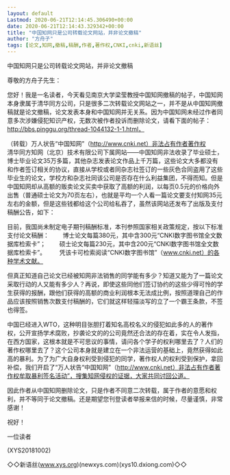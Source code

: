 ```yaml
---
layout: default
Lastmod: 2020-06-21T12:14:45.306490+00:00
date: 2020-06-21T12:14:43.329342+00:00
title: "中国知网只是公司转载论文网站，并非论文撤稿"
author: "方舟子"
tags: [论文,知网,撤稿,稿酬,作者,著作权,CNKI,cnki,新语丝]
---
```


中国知网只是公司转载论文网站，并非论文撤稿

尊敬的方舟子先生：

您好！我是一名读者，今天看见南京大学梁莹教授中国知网撤稿的帖子，中国知网本身隶属于清华同方公司，只是很多二次转载论文网站之一，并不是从中国知网撤稿就是论文撤稿，论文发表本身和中国知网并无关系。因为中国知网未经过作者同意多次涉嫌侵犯知识产权，无数次被作者投诉而删除论文，请看下面的帖子：　　http://bbs.pinggu.org/thread-1044132-1-1.html，

（转载）万人状告“中国知网”（http://www.cnki.net）非法占有作者著作权 　　清华同方知网（北京）技术有限公司下属网站——中国知网非法收录了毕业硕士，博士毕业论文35万多篇，其他杂志发表论文作品上千万篇，这些论文大多都没有和作者签订相关的协议，直接从学校或者同杂志社签订的一些灰色合同盗用了这些毕业生的论文，学校方和杂志社同该公司是否存在什么利益集团，不得而知。但是中国知网却从高额的贩卖论文买卖中获取了高额的利润，以每页0.5元的价格向外出售（普通硕士论文为70页左右），也就是平均一个人看一篇论文要支付知网35元左右的金额，但是这些钱都给这个公司给私吞了，虽然该网站还发布了出版及支付稿酬公告，如下：

目前，我国尚未制定电子期刊稿酬标准，本刊参照国家相关政策规定，按以下标准支付论文稿酬：  　　博士论文每篇380元，其中含300元“CNKI数字图书馆全文数据库检索卡”；  　　硕士论文每篇230元，其中含200元“CNKI数字图书馆全文数据库检索卡”。  　　凭该卡可检索阅读“CNKI数字图书馆”（www.cnki.net）的各种学术文献。

但真正知道自己论文已经被知网非法销售的同学能有多少？知道又能为了一篇论文采取行动的人又能有多少人？再说，即使这些同他们签订协约的这些少得可怜的学生获得的报酬，跟他们获得的高额的商业利润根本无法成比例，按照道理自己的作品应该按照销售次数支付稿酬的，它们就这样轻描淡写的立了一个霸王条款，不签也得签。

中国已经进入WTO，这种明目张胆打着知名高校名义的侵犯如此多的人的著作权，公开宣扬学术腐败，抄袭论文的的公司竟然还合法的存在着，实在令人发指，在西方国家，这根本就是不可思议的事情，请问各个学子的权利哪里去了？人们的著作权哪里去了？这个公司本身就是建立在一个非法运营的基础上，竟然获得如此高的暴利。为了为广大自身权利受到侵犯的同学，著作权人的权利受到保护，拿回补偿，我们开启了“万人状告“中国知网”（http://www.cnki.net）非法占有作者著作权牟取暴利签名活动”，搜集知网侵权的证据，大家共同讨回公道。

因此作者从中国知网删除论文，只是作者不同意二次转载，属于作者的意愿和权利，并不等同于论文撤稿。还是期望您刊登读者举报来信的时候，尽量谨慎，非常感谢！

祝好！

一位读者

(XYS20181002)

◇◇新语丝(www.xys.org)(newxys.com)(xys10.dxiong.com)◇◇

